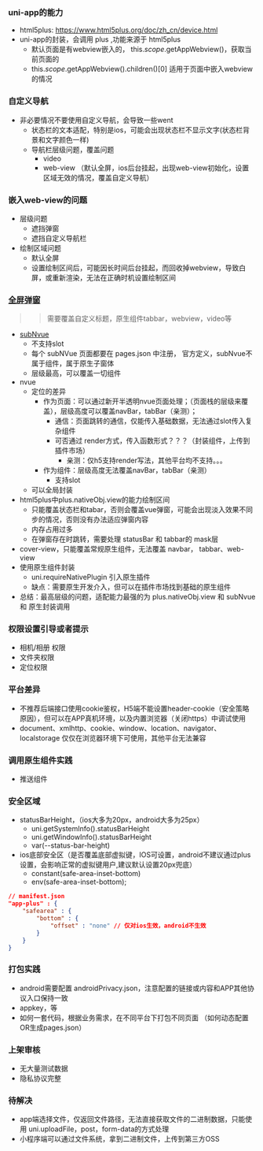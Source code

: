 ### uni-app的能力
+ html5plus: https://www.html5plus.org/doc/zh_cn/device.html
+ uni-app的封装，会调用 plus ,功能来源于 html5plus
  + 默认页面是有webview嵌入的， this.$scope.$getAppWebview()，获取当前页面的
  + this.$scope.$getAppWebview().children()[0] 适用于页面中嵌入webview的情况
### 自定义导航
+ 非必要情况不要使用自定义导航，会导致一些went
  + 状态栏的文本适配，特别是ios，可能会出现状态栏不显示文字(状态栏背景和文字颜色一样)
  + 导航栏层级问题，覆盖问题
    + video
    + web-view （默认全屏，ios后台挂起，出现web-view初始化，设置区域无效的情况，覆盖自定义导航）

### 嵌入web-view的问题
+ 层级问题
  + 遮挡弹窗
  + 遮挡自定义导航栏
+ 绘制区域问题
  + 默认全屏
  + 设置绘制区间后，可能因长时间后台挂起，而回收掉webview，导致白屏，或重新渲染，无法在正确时机设置绘制区间

### [全屏弹窗](https://uniapp.dcloud.net.cn/component/native-component.html#vue%E9%A1%B5%E9%9D%A2%E5%B1%82%E7%BA%A7%E8%A6%86%E7%9B%96%E8%A7%A3%E5%86%B3%E6%96%B9%E6%A1%88)
>> 需要覆盖自定义标题，原生组件tabbar，webview，video等
+ [subNvue](https://ask.dcloud.net.cn/article/35948)
  + 不支持slot
  + 每个 subNVue 页面都要在 pages.json 中注册， 官方定义，subNvue不属于组件，属于原生子窗体
  + 层级最高，可以覆盖一切组件
+ nvue
  + 定位的差异
    + 作为页面：可以通过新开半透明nvue页面处理；（页面栈的层级来覆盖），层级高度可以覆盖navBar，tabBar（亲测）；
      + 通信：页面跳转的通信，仅能传入基础数据，无法通过slot传入复杂组件
      + 可否通过 render方式，传入函数形式？？？（封装组件，上传到 插件市场）
        + 亲测：仅h5支持render写法，其他平台均不支持。。。
    + 作为组件：层级高度无法覆盖navBar，tabBar（亲测）
      + 支持slot
  + 可以全局封装
+ html5plus中plus.nativeObj.view的能力绘制区间
  + 只能覆盖状态栏和tabar，否则会覆盖vue弹窗，可能会出现淡入效果不同步的情况，否则没有办法适应弹窗内容
  + 内存占用过多
  + 在弹窗存在时跳转，需要处理 statusBar 和 tabbar的 mask层
+ cover-view，只能覆盖常规原生组件，无法覆盖 navbar， tabbar、web-view
+ 使用原生组件封装
  + uni.requireNativePlugin 引入原生插件
  + 缺点：需要原生开发介入，但可以在插件市场找到基础的原生组件
+ 总结：最高层级的问题，适配能力最强的为 plus.nativeObj.view 和 subNvue 和 原生封装调用

### 权限设置引导或者提示
+ 相机/相册 权限
+ 文件夹权限
+ 定位权限

### 平台差异
+ 不推荐后端接口使用cookie鉴权，H5端不能设置header-cookie（安全策略原因），但可以在APP真机环境，以及内置浏览器（关闭https）中调试使用
+ document、xmlhttp、cookie、window、location、navigator、localstorage 仅仅在浏览器环境下可使用，其他平台无法兼容

### 调用原生组件实践
+ 推送组件

### 安全区域
+ statusBarHeight，（ios大多为20px，android大多为25px）
  + uni.getSystemInfo().statusBarHeight
  + uni.getWindowInfo().statusBarHeight
  + var(--status-bar-height)
+ ios底部安全区（是否覆盖底部虚拟键，IOS可设置，android不建议通过plus设置，会影响正常的虚拟键用户,建议默认设置20px兜底）
  + constant(safe-area-inset-bottom)
  + env(safe-area-inset-bottom);
```json
// manifest.json
"app-plus" : {
    "safearea" : {
        "bottom" : {
            "offset" : "none" // 仅对ios生效，android不生效
        }
    }
}
```

### 打包实践
+ android需要配置 androidPrivacy.json，注意配置的链接或内容和APP其他协议入口保持一致
+ appkey，等
+ 如何一套代码，根据业务需求，在不同平台下打包不同页面 （如何动态配置OR生成pages.json）

### 上架审核
+ 无大量测试数据
+ 隐私协议完整

### 待解决
+ app端选择文件，仅返回文件路径，无法直接获取文件的二进制数据，只能使用 uni.uploadFile，post，form-data的方式处理
+ 小程序端可以通过文件系统，拿到二进制文件，上传到第三方OSS